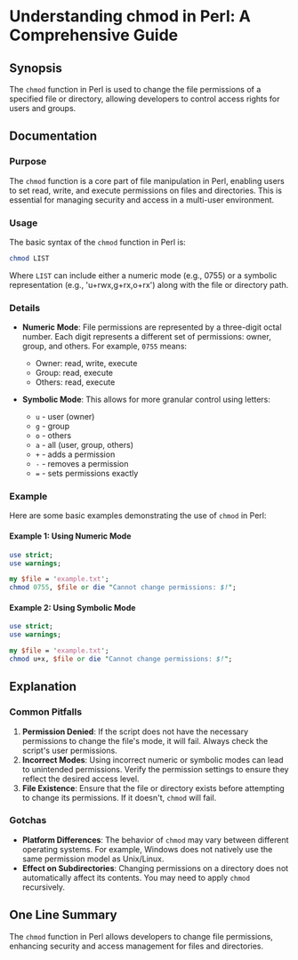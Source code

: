 <!--
Meta Description: # Understanding chmod in Perl: A Comprehensive Guide ## Synopsis The `chmod` function in Perl is used to change the file permissions of a specified fi...
Meta Keywords: file, permissions, chmod, perl, example
-->

# Understanding chmod in Perl: A Comprehensive Guide 

## Synopsis
The `chmod` function in Perl is used to change the file permissions of a specified file or directory, allowing developers to control access rights for users and groups.

## Documentation
### Purpose
The `chmod` function is a core part of file manipulation in Perl, enabling users to set read, write, and execute permissions on files and directories. This is essential for managing security and access in a multi-user environment.

### Usage
The basic syntax of the `chmod` function in Perl is:

```perl
chmod LIST
```

Where `LIST` can include either a numeric mode (e.g., 0755) or a symbolic representation (e.g., 'u+rwx,g+rx,o+rx') along with the file or directory path.

### Details
- **Numeric Mode**: File permissions are represented by a three-digit octal number. Each digit represents a different set of permissions: owner, group, and others. For example, `0755` means:
  - Owner: read, write, execute
  - Group: read, execute
  - Others: read, execute

- **Symbolic Mode**: This allows for more granular control using letters:
  - `u` - user (owner)
  - `g` - group
  - `o` - others
  - `a` - all (user, group, others)
  - `+` - adds a permission
  - `-` - removes a permission
  - `=` - sets permissions exactly

### Example
Here are some basic examples demonstrating the use of `chmod` in Perl:

#### Example 1: Using Numeric Mode
```perl
use strict;
use warnings;

my $file = 'example.txt';
chmod 0755, $file or die "Cannot change permissions: $!";
```

#### Example 2: Using Symbolic Mode
```perl
use strict;
use warnings;

my $file = 'example.txt';
chmod u+x, $file or die "Cannot change permissions: $!";
```

## Explanation
### Common Pitfalls
1. **Permission Denied**: If the script does not have the necessary permissions to change the file's mode, it will fail. Always check the script's user permissions.
2. **Incorrect Modes**: Using incorrect numeric or symbolic modes can lead to unintended permissions. Verify the permission settings to ensure they reflect the desired access level.
3. **File Existence**: Ensure that the file or directory exists before attempting to change its permissions. If it doesn't, `chmod` will fail.

### Gotchas
- **Platform Differences**: The behavior of `chmod` may vary between different operating systems. For example, Windows does not natively use the same permission model as Unix/Linux.
- **Effect on Subdirectories**: Changing permissions on a directory does not automatically affect its contents. You may need to apply `chmod` recursively.
  
## One Line Summary
The `chmod` function in Perl allows developers to change file permissions, enhancing security and access management for files and directories.